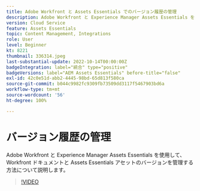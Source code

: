 ```yaml
---
title: Adobe Workfront と Assets Essentials でのバージョン履歴の管理
description: Adobe Workfront と Experience Manager Assets Essentials を使用して、Workfront ドキュメントと Assets Essentials アセットのバージョンを管理する方法について説明します。
version: Cloud Service
feature: Assets Essentials
topic: Content Management, Integrations
role: User
level: Beginner
kt: 8221
thumbnail: 336314.jpeg
last-substantial-update: 2022-10-14T00:00:00Z
badgeIntegration: label="統合" type="positive"
badgeVersions: label="AEM Assets Essentials" before-title="false"
exl-id: 42c0e51d-abb2-4445-98bd-65d813f580ca
source-git-commit: b044c9982fc9309fb73509dd3117f5467903bd6a
workflow-type: tm+mt
source-wordcount: '56'
ht-degree: 100%

---
```


# バージョン履歴の管理

Adobe Workfront と Experience Manager Assets Essentials を使用して、Workfront ドキュメントと Assets Essentials アセットのバージョンを管理する方法について説明します。

>[!VIDEO](https://video.tv.adobe.com/v/336314?quality=12&learn=on)
